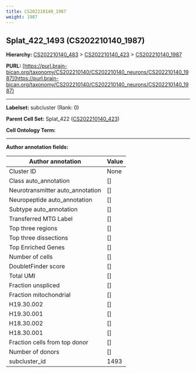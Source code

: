 ```yaml
---
title: CS202210140_1987
weight: 1987
---
```

## Splat_422_1493 (CS202210140_1987)
<b>Hierarchy: </b>
[CS202210140_483](../CS202210140_483) >
[CS202210140_423](../CS202210140_423) >
[CS202210140_1987](../CS202210140_1987)

**PURL:** [https://purl.brain-bican.org/taxonomy/CS202210140/CS202210140_neurons/CS202210140_1987](https://purl.brain-bican.org/taxonomy/CS202210140/CS202210140_neurons/CS202210140_1987)

---


**Labelset:** subcluster (Rank: 0)

**Parent Cell Set:** Splat_422 ([CS202210140_423](../CS202210140_423))



**Cell Ontology Term:** 

[MARKER GENES.]: #


---

[TRANSFERRED ANNOTATIONS.]: #


[AUTHOR ANNOTATION FIELDS.]: #


**Author annotation fields:**

| Author annotation | Value |
|-------------------|-------|
|Cluster ID|None|
|Class auto_annotation|[]|
|Neurotransmitter auto_annotation|[]|
|Neuropeptide auto_annotation|[]|
|Subtype auto_annotation|[]|
|Transferred MTG Label|[]|
|Top three regions|[]|
|Top three dissections|[]|
|Top Enriched Genes|[]|
|Number of cells|[]|
|DoubletFinder score|[]|
|Total UMI|[]|
|Fraction unspliced|[]|
|Fraction mitochondrial|[]|
|H19.30.002|[]|
|H19.30.001|[]|
|H18.30.002|[]|
|H18.30.001|[]|
|Fraction cells from top donor|[]|
|Number of donors|[]|
|subcluster_id|1493|
